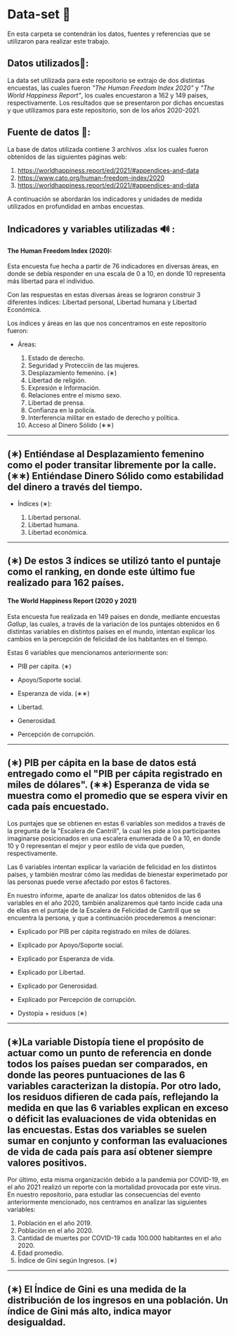 # Data-set :file_folder:

En esta carpeta se contendrán los datos, fuentes y referencias que se utilizaron para realizar este trabajo.

## Datos utilizados:floppy_disk::

La data set utilizada para este repositorio se extrajo de dos distintas encuestas, las cuales fueron *"The Human Freedom Index 2020"* y *"The World Happiness Report"*, los cuales encuestaron a 162 y 149 países, respectivamente. Los resultados que se presentaron por dichas encuestas y que utilizamos para este repositorio, son de los años 2020-2021.

## Fuente de datos :paperclip::

La base de datos utilizada contiene 3 archivos .xlsx los cuales fueron obtenidos de las siguientes páginas web:

1.  <https://worldhappiness.report/ed/2021/#appendices-and-data>
2.  <https://www.cato.org/human-freedom-index/2020>
3.  <https://worldhappiness.report/ed/2021/#appendices-and-data>

A continuación se abordarán los indicadores y unidades de medida utilizados en profundidad en ambas encuestas.

## Indicadores y variables utilizadas :loud_sound: :

#### The Human Freedom Index (2020):

Esta encuesta fue hecha a partir de 76 indicadores en diversas áreas, en donde se debía responder en una escala de 0 a 10, en donde 10 representa más libertad para el individuo.

Con las respuestas en estas diversas áreas se lograron construir 3 diferentes índices: Libertad personal, Libertad humana y Libertad Económica.

Los índices y áreas en las que nos concentramos en este repositorio fueron:

-   Áreas:

    1.  Estado de derecho.
    2.  Seguridad y Protecciín de las mujeres.
    3.  Desplazamiento femenino. (∗)
    4.  Libertad de religión.
    5.  Expresión e Información.
    6.  Relaciones entre el mismo sexo.
    7.  Libertad de prensa.
    8.  Confianza en la policía.
    9.  Interferencia militar en estado de derecho y política.
    10. Acceso al Dinero Sólido (∗∗)

---
(∗) Entiéndase al Desplazamiento femenino como el poder transitar libremente por la calle. 
(∗∗) Entiéndase Dinero Sólido como estabilidad del dinero a través del tiempo. 
---

-   Índices (∗):

    1.  Libertad personal.
    2.  Libertad humana.
    3.  Libertad económica.

---
(∗) De estos 3 índices se utilizó tanto el puntaje como el ranking, en donde este último fue realizado para 162 países.
---

#### The World Happiness Report (2020 y 2021)

Esta encuesta fue realizada en 149 países en donde, mediante encuestas *Gallup*, las cuales, a través de la variación de los puntajes obtenidos en 6 distintas variables en distintos países en el mundo, intentan explicar los cambios en la percepción de felicidad de los habitantes en el tiempo.

Estas 6 variables que mencionamos anteriormente son:

-   PIB per cápita. (∗)

-   Apoyo/Soporte social.

-   Esperanza de vida. (∗∗)

-   Libertad.

-   Generosidad.

-   Percepción de corrupción.

---
(∗) PIB per cápita en la base de datos está entregado como el "PIB per cápita registrado en miles de dólares".
(∗∗) Esperanza de vida se muestra como el promedio que se espera vivir en cada país encuestado.
---

Los puntajes que se obtienen en estas 6 variables son medidos a través de la pregunta de la "Escalera de Cantrill", la cual les pide a los participantes imaginarse posicionados en una escalera enumerada de 0 a 10, en donde 10 y 0 representan el mejor y peor estilo de vida que pueden, respectivamente.

Las 6 variables intentan explicar la variación de felicidad en los distintos países, y también mostrar cómo las medidas de bienestar experimetado por las personas puede verse afectado por estos 6 factores.

En nuestro informe, aparte de analizar los datos obtenidos de las 6 variables en el año 2020, también analizaremos qué tanto incide cada una de ellas en el puntaje de la Escalera de Felicidad de Cantrill que se encuentra la persona, y que a continuación procederemos a mencionar:

-   Explicado por PIB per cápita registrado en miles de dólares.

-   Explicado por Apoyo/Soporte social.

-   Explicado por Esperanza de vida.

-   Explicado por Libertad.

-   Explicado por Generosidad.

-   Explicado por Percepción de corrupción.

-   Dystopia + residuos (∗)

---
(∗)La variable Distopía tiene el propósito de actuar como un punto de referencia en donde todos los países puedan ser comparados, en donde las peores puntuaciones de las 6 variables caracterizan la distopía. Por otro lado, los residuos difieren de cada país, reflejando la medida en que las 6 variables explican en exceso o déficit las evaluaciones de vida obtenidas en las encuestas. Estas dos variables se suelen sumar en conjunto y conforman las evaluaciones de vida de cada país para así obtener siempre valores positivos.
---

Por último, esta misma organización debido a la pandemia por COVID-19, en el año 2021 realizó un reporte con la mortalidad provocada por este virus. En nuestro repositorio, para estudiar las consecuencias del evento anteriormente mencionado, nos centramos en analizar las siguientes variables:

1.  Población en el año 2019.
2.  Población en el año 2020.
3.  Cantidad de muertes por COVID-19 cada 100.000 habitantes en el año 2020.
4.  Edad promedio.
5.  Índice de Gini según Ingresos. (∗)

---
(∗) El Índice de Gini es una medida de la distribución de los ingresos en una población. Un índice de Gini más alto, indica mayor desigualdad.
---
